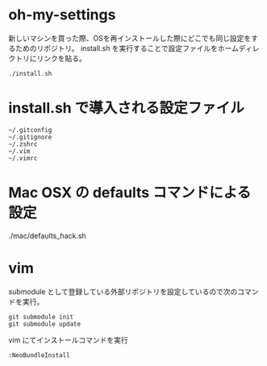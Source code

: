 # oh-my-settings
新しいマシンを買った際、OSを再インストールした際にどこでも同じ設定をするためのリポジトリ。
install.sh を実行することで設定ファイルをホームディレクトリにリンクを貼る。

    ./install.sh

# install.sh で導入される設定ファイル

    ~/.gitconfig
    ~/.gitignore
    ~/.zshrc
    ~/.vim
    ~/.vimrc

# Mac OSX の defaults コマンドによる設定

  ./mac/defaults_hack.sh

# vim
submodule として登録している外部リポジトリを設定しているので次のコマンドを実行。

    git submodule init
    git submodule update 

vim にてインストールコマンドを実行

    :NeoBundleInstall

